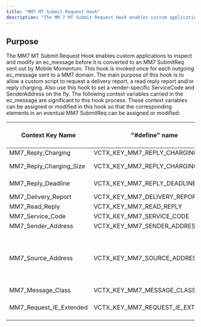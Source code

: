 ```yaml
---
title: "MM7 MT Submit Request Hook"
description: "The MM 7 MT Submit Request Hook enables custom applications to inspect and modify an ec message before it is converted to an MM 7 Submit Req sent out by Mobile Momentum This hook is invoked once for each outgoing ec message sent to a MM 7 domain The main..."
---
```



## <a name="MM7ClientSubmitRequestHook.purpose"></a> Purpose

The MM7 MT Submit Request Hook enables custom applications to inspect and modify an ec_message before it is converted to an MM7 SubmitReq sent out by Mobile Momentum. This hook is invoked once for each outgoing ec_message sent to a MM7 domain. The main purpose of this hook is to allow a custom script to request a delivery report, a read reply report and/or reply charging. Also use this hook to set a vender-specific ServiceCode and SenderAddress on the fly. The following context variables carried in the ec_message are significant to this hook process. These context variables can be assigned or modified in this hook so that the corresponding elements in an eventual MM7 SubmitReq can be assigned or modified:

<a name="MM7_MT_Submit_Request_Context_variables"></a> 


| Context Key Name | "#define" name | Description / Information Element in MM7 SubmitReq |
| --- | --- | --- |
| MM7_Reply_Charging | VCTX_KEY_MM7_REPLY_CHARGING | <ReplyCharging> |
| MM7_Reply_Charging_Size | VCTX_KEY_MM7_REPLY_CHARGING_SIZE | "replyChargingSize" attribute value in <ReplyCharging> |
| MM7_Reply_Deadline | VCTX_KEY_MM7_REPLY_DEADLINE | "replyDeadline" attribute value in <ReplyCharging> |
| MM7_Delivery_Report | VCTX_KEY_MM7_DELIVERY_REPORT | <DeliveryReport> |
| MM7_Read_Reply | VCTX_KEY_MM7_READ_REPLY | <ReadReply> |
| MM7_Service_Code | VCTX_KEY_MM7_SERVICE_CODE | <ServiceCode> |
| MM7_Sender_Address | VCTX_KEY_MM7_SENDER_ADDRESS | <SenderAddress> inside <SenderIdentification> |
| MM7_Source_Address | VCTX_KEY_MM7_SOURCE_ADDRESS | Used for logging purpose only. Defines the value for the source_address in the log.If not set, use the value of "MM7_Sender_Address". |
| MM7_Message_Class | VCTX_KEY_MM7_MESSAGE_CLASS | <MessageClass> |
| MM7_Request_IE_Extended | VCTX_KEY_MM7_REQUEST_IE_EXTENDED | XML tag and values for extra Information Elements |
